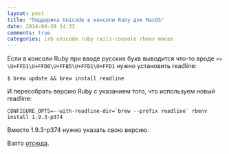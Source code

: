```yaml
---
layout: post
title: "Поддержка Unicode в консоли Ruby для MacOS"
date: 2014-04-29 14:33
comments: true
categories: irb unicode ruby rails-console rbenv macos
---
```


Если в консоли Ruby при вводе русских букв выводится что-то вроде ``` >> \U+FFD1\U+FFD0\U+FFB5\U+FFD1\U+FFD1 ``` нужно установить readline:

```
$ brew update && brew install readline
```

И пересобрать версию Ruby с указанием того, что используем новый readline:

```
CONFIGURE_OPTS=--with-readline-dir=`brew --prefix readline` rbenv install 1.9.3-p374
```

Вместо 1.9.3-p374 нужно указать свою версию.

Взято [отсюда](https://coderwall.com/p/wdm-_q).
